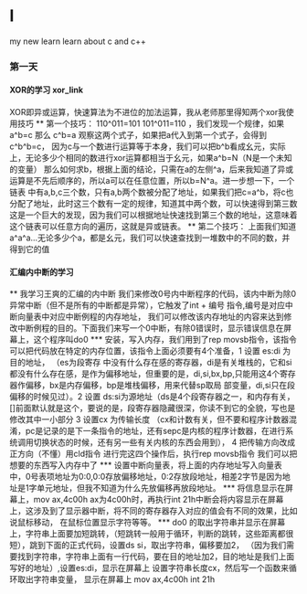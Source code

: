 # l
my new learn learn about c and c++
### 第一天 
  #### XOR的学习 xor_link
  XOR即异或运算，快速算法为不进位的加法运算，我从老师那里得知两个xor我使用技巧
  ** 第一个技巧：
  110^011=101 101^011=110 ，我们发现一个规律，如果a^b=c 那么 c^b=a 观察这两个式子，如果把a代入到第一个式子，会得到c^b^b=c，
  因为c与一个数进行运算等于本身，我们可以把b^b看成幺元，实际上，无论多少个相同的数进行xor运算都相当于幺元，如果a^b=N（N是一个未知的变量）
  那么如何求b，根据上面的结论，只需在a的左侧^a，后来我知道了异或运算是不先后顺序的，所以a可以在任意位置，所以b=N^a。进一步想一下，一个链表
  中有a,b,c三个数，只有a,b两个数被分配了地址，如果我们把c=a^b，将c也分配了地址，此时这三个数有一定的规律，知道其中两个数，可以快速得到第三数
  这是一个巨大的发现，因为我们可以根据地址快速找到第三个数的地址，这意味着这个链表可以任意方向的遍历，这就是异或链表。
  ** 第二个技巧：
  上面我们知道a^a^a...无论多少个a，都是幺元，我们可以快速查找到一堆数中的不同的数，并得到它的值
  #### 汇编内中断的学习
  ** 我学习王爽的汇编的内中断 我们来修改0号内中断程序的代码，该内中断为除0异常中断（但不是所有的中断都是异常），它触发了int + 编号 指令,编号是对应中断向量表中对应中断例程的内存地址，
      我们可以修改该内存地址的内容来达到修改中断例程的目的。下面我们来写一个0中断，有除0错误时，显示错误信息在屏幕上，这个程序叫do0
      *** 安装，写入内存，我们用到了rep movsb指令，该指令可以把代码放在特定的内存位置，该指令上面必须要有4个准备，1 设置 es:di 为目的地址， （es为段寄存
      中没有什么存在感的寄存器，di是有关堆栈的，它和si都没有什么存在感，是作为偏移地址，但重要的是，di,si,bx,bp,只能用这4个寄存器作偏移，bx是内存偏移，bp是堆栈偏移，用来代替sp取局
      部变量，di,si只在段偏移的时候见过）。2 设置 ds:si为源地址（ds是4个段寄存器之一，和内存有关，[]前面默认就是这个，要说的是，段寄存器隐藏很深，你读不到它的全貌，写也是修改其中一小部分
      3 设置cx 为传输长度 （cx和计数有关，但不要和程序计数器混淆，pc是记录的是下一条指令的地址，还有sepc是内核的程序计数器，在进行系统调用切换状态的时候，还有另一些有关内核的东西会用到），
      4 把传输方向改成正方向（不懂）用cld指令 进行完这四个操作后，执行rep movsb指令
      我们可以把想要的东西写入内存中了
      *** 设置中断向量表，将上面的内存地址写入向量表中，0号表项地址为0:0,0:0存放偏移地址，0:2存放段地址，相差2字节是因为地址是1字单元地址，但我不知道为什么先放偏移再放段地址。
      *** 将信息显示在屏幕上，mov ax,4c00h ax为4c00h时，再执行int 21h中断会将内容显示在屏幕上，这涉及到了显示器中断，将不同的寄存器存入对应的值会有不同的效果，比如说鼠标移动，
          在鼠标位置显示字符等等。
      *** do0 的取出字符串并显示在屏幕上，字符串上面要加短跳转，（短跳转一般用于循环，判断的跳转，这些距离都很短），跳到下面的正式代码，设置ds si，取出字符串，偏移要加2，
          （因为我们需要找到字符串，字符串上面有一行代码，要在目的地址加2，目的地址是我们上面写好的地址）,设置es:di，显示在屏幕上 设置字符串长度cx，然后写一个函数来循环取出字符串变量，
          显示在屏幕上 mov ax,4c00h  int 21h  
      
  
